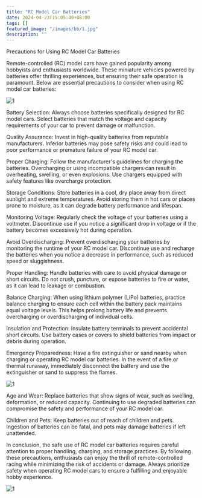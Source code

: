 ```yaml
---
title: "RC Model Car Batteries"
date: 2024-04-23T15:05:49+08:00
tags: []
featured_image: "/images/bb/1.jpg"
description: ""
---
```


Precautions for Using RC Model Car Batteries

Remote-controlled (RC) model cars have gained popularity among hobbyists and enthusiasts worldwide. These miniature vehicles powered by batteries offer thrilling experiences, but ensuring their safe operation is paramount. Below are essential precautions to consider when using RC model car batteries:

![1](/images/bb/1.jpg)

Battery Selection: Always choose batteries specifically designed for RC model cars. Select batteries that match the voltage and capacity requirements of your car to prevent damage or malfunction.

Quality Assurance: Invest in high-quality batteries from reputable manufacturers. Inferior batteries may pose safety risks and could lead to poor performance or premature failure of your RC model car.

Proper Charging: Follow the manufacturer's guidelines for charging the batteries. Overcharging or using incompatible chargers can result in overheating, swelling, or even explosions. Use chargers equipped with safety features like overcharge protection.

Storage Conditions: Store batteries in a cool, dry place away from direct sunlight and extreme temperatures. Avoid storing them in hot cars or places prone to moisture, as it can degrade battery performance and lifespan.

Monitoring Voltage: Regularly check the voltage of your batteries using a voltmeter. Discontinue use if you notice a significant drop in voltage or if the battery becomes excessively hot during operation.

Avoid Overdischarging: Prevent overdischarging your batteries by monitoring the runtime of your RC model car. Discontinue use and recharge the batteries when you notice a decrease in performance, such as reduced speed or sluggishness.

Proper Handling: Handle batteries with care to avoid physical damage or short circuits. Do not crush, puncture, or expose batteries to fire or water, as it can lead to leakage or combustion.

Balance Charging: When using lithium polymer (LiPo) batteries, practice balance charging to ensure each cell within the battery pack maintains equal voltage levels. This helps prolong battery life and prevents overcharging or overdischarging of individual cells.

Insulation and Protection: Insulate battery terminals to prevent accidental short circuits. Use battery cases or covers to shield batteries from impact or debris during operation.

Emergency Preparedness: Have a fire extinguisher or sand nearby when charging or operating RC model car batteries. In the event of a fire or thermal runaway, immediately disconnect the battery and use the extinguisher or sand to suppress the flames.

![1](/images/bb/2.jpg)

Age and Wear: Replace batteries that show signs of wear, such as swelling, deformation, or reduced capacity. Continuing to use degraded batteries can compromise the safety and performance of your RC model car.

Children and Pets: Keep batteries out of reach of children and pets. Ingestion of batteries can be fatal, and pets may damage batteries if left unattended.

In conclusion, the safe use of RC model car batteries requires careful attention to proper handling, charging, and storage practices. By following these precautions, enthusiasts can enjoy the thrill of remote-controlled racing while minimizing the risk of accidents or damage. Always prioritize safety when operating RC model cars to ensure a fulfilling and enjoyable hobby experience.

![1](/images/bb/3.jpg)
